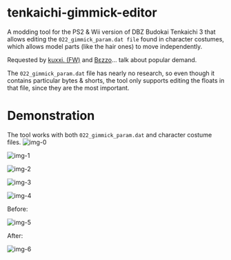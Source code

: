# tenkaichi-gimmick-editor
A modding tool for the PS2 & Wii version of DBZ Budokai Tenkaichi 3 that allows editing the ``022_gimmick_param.dat file`` found in character costumes, which allows model parts (like the hair ones) to move independently.

Requested by [kuxxi. (FW)](https://www.youtube.com/@kuxxi.) and [Bεzzo](https://www.youtube.com/@BezzoIsTaken)... talk about popular demand.

The ``022_gimmick_param.dat`` file has nearly no research, so even though it contains particular bytes & shorts, the tool only supports editing the floats in that file, since they are the most important.

# Demonstration
The tool works with both ``022_gimmick_param.dat`` and character costume files. 
![img-0](https://github.com/user-attachments/assets/b491ad2d-0ff1-4b82-b071-68877cbad1fc)

![img-1](https://github.com/user-attachments/assets/c672758f-0554-40ec-8f0d-321a9e54082f)

![img-2](https://github.com/user-attachments/assets/f1adf607-0d7b-490c-8452-6aa944ca8fb2)

![img-3](https://github.com/user-attachments/assets/55b9ae3e-207b-4158-822c-c5250572090c)

![img-4](https://github.com/user-attachments/assets/b07a0414-b1e8-4e93-88d6-a2851fb1d407)

Before:

![img-5](https://github.com/user-attachments/assets/818bc0f8-4f8a-4a7c-904d-a73a0f537fcd)

After:

![img-6](https://github.com/user-attachments/assets/1988a2d4-5089-495f-acda-65a636a8a654)
